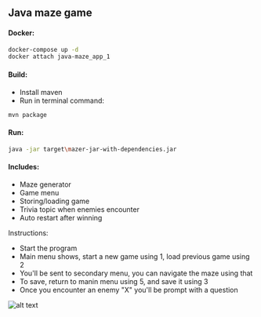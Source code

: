 ## Java maze game

#### Docker: ####

```bash
docker-compose up -d
docker attach java-maze_app_1
```
	

#### Build: ####

- Install maven
- Run in terminal command:
	

```bash
mvn package
```

#### Run: ####
	
```bash
java -jar target\mazer-jar-with-dependencies.jar
```

#### Includes: ####

- Maze generator
- Game menu
- Storing/loading game
- Trivia topic when enemies encounter
- Auto restart after winning

Instructions:

- Start the program
- Main menu shows, start a new game using 1, load previous game using 2
- You'll be sent to secondary menu, you can navigate the maze using that
- To save, return to manin menu using 5, and save it using 3
- Once you encounter an enemy "X" you'll be prompt with a question

![alt text](https://i.imgur.com/MfA7r4Q.png)



